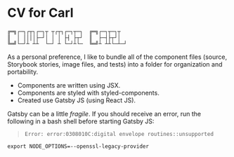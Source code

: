 # CV for Carl

```
╔═╗┌─┐┌┬┐┌─┐┬ ┬┌┬┐┌─┐┬─┐  ╔═╗┌─┐┬─┐┬  
║  │ ││││├─┘│ │ │ ├┤ ├┬┘  ║  ├─┤├┬┘│  
╚═╝└─┘┴ ┴┴  └─┘ ┴ └─┘┴└─  ╚═╝┴ ┴┴└─┴─┘
```


As a personal preference, I like to bundle all of the component files (source, Storybook stories, image files, and tests) into a folder for organization and portability.

* Components are written using JSX.
* Components are styled with styled-components.
* Created use Gatsby JS (using React JS).


Gatsby can be a little *fragile*.
If you should receive an error, run the following in a bash shell before starting Gatsby JS:

> `Error: error:0308010C:digital envelope routines::unsupported`

`export NODE_OPTIONS=--openssl-legacy-provider`